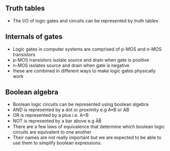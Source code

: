 ## Truth tables

- The I/O of logic gates and circuits can be represented by truth tables
## Internals of gates

- Logic gates in computer systems are comprised of p-MOS and n-MOS transistors
- p-MOS transistors isolate source and drain when gate is positive
- n-MOS isolates source and drain when gate is negative
- these are combined in different ways to make logic gates physically work
## Boolean algebra

- Boolean logic circuits can be represented using boolean algebra
- AND is represented by a dot or proximity e.g A•B or AB
- OR is represented by a plus i.e. A+B
- NOT is represented by a bar above e.g A̅B̅
- There are a few laws of equivalence that determine which boolean logic circuits are equivalent to one another
- Their names are not really important but we are expected to be able to use them to simplify boolean expressions.